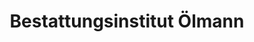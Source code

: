 ---
title: "Bestattungsinstitut Ölmann"
url: /langelsheim/bestattungsinstitut-oelmann/
shop: Bestattungen
---